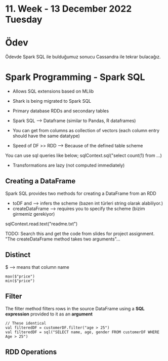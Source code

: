 # 11. Week - 13 December 2022 Tuesday

# Ödev
Ödevde Spark SQL ile bulduğumuz sonucu Cassandra ile tekrar bulacağız.

# Spark Programming - Spark SQL

* Allows SQL extensions based on MLlib
* Shark is being migrated to Spark SQL
* Primary database RDDs and secondary tables

* Spark SQL --> Dataframe (similar to Pandas, R dataframes)
* You can get from columns as collection of vectors (each column entry should have the same datatype)
* Speed of DF >> RDD --> Because of the defined table scheme


You can use sql queries like below;
sqlContext.sql("select count(1) from ...)

* Transformations are lazy (not computed immediately)


## Creating a DataFrame

Spark SQL provides two methods for creating a DataFrame from an RDD
* toDF and --> infers the scheme (bazen int türleri string olarak alabiliyor.)
* createDataFrame --> requires you to specify the scheme (bizim girmemiz gerekiyor)


sqlContext.read.text("readme.txt")


TODO: Search this and get the code from slides for project assignment. "The createDataFrame method takes two arguments"... 

## Distinct

$ --> means that column name

```
max($"price")
min($"price")
```

## Filter
The filter method filters rows in the source DataFrame using a **SQL expression** provided to it as an **argument**

```
// These identical
val filteredDF = customerDF.filter("age > 25")
val filteredDF = sql("SELECT name, age, gender FROM customerDF WHERE Age > 25")
```

## RDD Operations

